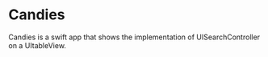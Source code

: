 # Candies

Candies is a swift app that shows the implementation of UISearchController on a UItableView.
